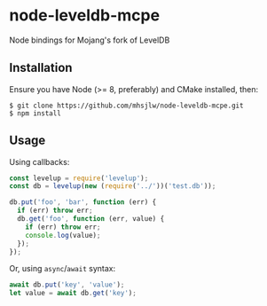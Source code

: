 node-leveldb-mcpe
=================

Node bindings for Mojang's fork of LevelDB

## Installation
Ensure you have Node (>= 8, preferably) and CMake installed, then:
```console
$ git clone https://github.com/mhsjlw/node-leveldb-mcpe.git
$ npm install
```

## Usage
Using callbacks:
```javascript
const levelup = require('levelup');
const db = levelup(new (require('../'))('test.db'));

db.put('foo', 'bar', function (err) {
  if (err) throw err;
  db.get('foo', function (err, value) {
    if (err) throw err;
    console.log(value);
  });
});
```

Or, using `async`/`await` syntax:
```javascript
await db.put('key', 'value');
let value = await db.get('key');
```
